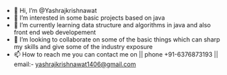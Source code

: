 - 👋 Hi, I’m @Yashrajkrishnawat
- 👀 I’m interested in some basic projects based on java
- 🌱 I’m currently learning data structure and algorithms in java and also front end web developement
- 💞️ I’m looking to collaborate on some of the basic things which can sharp my skills and give some of the industry exposure
- 📫 How to reach me you can contact me on  || phone +91-6376873193 || email:- yashrajkrishnawat1406@gmail.com

<!---
Yashrajkrishnawat/Yashrajkrishnawat is a ✨ special ✨ repository because its `README.md` (this file) appears on your GitHub profile.
You can click the Preview link to take a look at your changes.
--->
